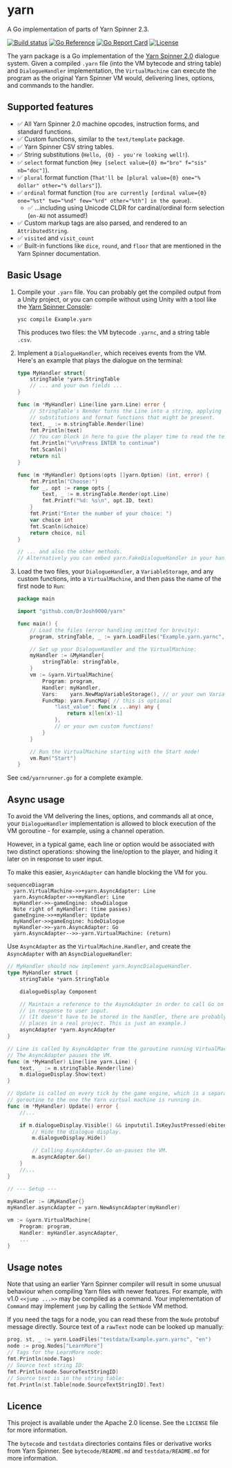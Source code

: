 # yarn

A Go implementation of parts of Yarn Spinner 2.3.

[![Build status](https://img.shields.io/buildkite/7b6f023cc8b2590b05d84ce6c15805381fd3888bc554344937?logo=buildkite)](https://buildkite.com/drjosh9000/yarn)
[![Go Reference](https://pkg.go.dev/badge/github.com/DrJosh9000/yarn.svg)](https://pkg.go.dev/github.com/DrJosh9000/yarn)
[![Go Report Card](https://goreportcard.com/badge/github.com/DrJosh9000/yarn)](https://goreportcard.com/report/github.com/DrJosh9000/yarn)
[![License](https://img.shields.io/badge/License-Apache%202.0-blue.svg)](https://github.com/DrJosh9000/yarn/blob/main/LICENSE)

The yarn package is a Go implementation of the
[Yarn Spinner 2.0](https://github.com/YarnSpinnerTool/YarnSpinner) dialogue
system. Given a compiled `.yarn` file (into the VM bytecode and string table)
and `DialogueHandler` implementation, the `VirtualMachine` can execute the
program as the original Yarn Spinner VM would, delivering lines, options, and
commands to the handler.

## Supported features

* ✅ All Yarn Spinner 2.0 machine opcodes, instruction forms, and standard
     functions.
* ✅ Custom functions, similar to the `text/template` package.
* ✅ Yarn Spinner CSV string tables.
* ✅ String substitutions (`Hello, {0} - you're looking well!`).
* ✅ `select` format function (`Hey [select value={0} m="bro" f="sis" nb="doc"]`).
* ✅ `plural` format function (`That'll be [plural value={0} one="% dollar" other="% dollars"]`).
* ✅ `ordinal` format function (`You are currently [ordinal value={0} one="%st" two="%nd" few="%rd" other="%th"] in the queue`).
  * ✅ ...including using Unicode CLDR for cardinal/ordinal form selection
    (`en-AU` not assumed!)
* ✅ Custom markup tags are also parsed, and rendered to an `AttributedString`.
* ✅ `visited` and `visit_count`
* ✅ Built-in functions like `dice`, `round`, and `floor` that are mentioned in the Yarn Spinner documentation.

## Basic Usage

1. Compile your `.yarn` file. You can probably get the compiled output from a
   Unity project, or you can compile without using Unity with a tool like the
   [Yarn Spinner Console](https://github.com/YarnSpinnerTool/YarnSpinner-Console):

   ```shell
   ysc compile Example.yarn
   ```

   This produces two files: the VM bytecode `.yarnc`, and a string table
   `.csv`.

2. Implement a `DialogueHandler`, which receives events from the VM. Here's an
   example that plays the dialogue on the terminal:

   ```go
   type MyHandler struct{
       stringTable *yarn.StringTable
       // ... and your own fields ...
   }

   func (m *MyHandler) Line(line yarn.Line) error {
       // StringTable's Render turns the Line into a string, applying all the
       // substitutions and format functions that might be present.
       text, _ := m.stringTable.Render(line)
       fmt.Println(text)
       // You can block in here to give the player time to read the text.
       fmt.Println("\n\nPress ENTER to continue")
       fmt.Scanln()
       return nil
   }

   func (m *MyHandler) Options(opts []yarn.Option) (int, error) {
       fmt.Println("Choose:")
       for _, opt := range opts {
           text, _ := m.stringTable.Render(opt.Line)
           fmt.Printf("%d: %s\n", opt.ID, text)
       }
       fmt.Print("Enter the number of your choice: ")
       var choice int
       fmt.Scanln(&choice)
       return choice, nil
   }

   // ... and also the other methods.
   // Alternatively you can embed yarn.FakeDialogueHandler in your handler.
   ```

3. Load the two files, your `DialogueHandler`, a `VariableStorage`, and any
   custom functions, into a
   `VirtualMachine`, and then pass the name of the first node to `Run`:

   ```go
   package main

   import "github.com/DrJosh9000/yarn"

   func main() {
       // Load the files (error handling omitted for brevity):
       program, stringTable, _ := yarn.LoadFiles("Example.yarn.yarnc", "en-AU")

       // Set up your DialogueHandler and the VirtualMachine:
       myHandler := &MyHandler{
           stringTable: stringTable,
       }
       vm := &yarn.VirtualMachine{
           Program: program,
           Handler: myHandler,
           Vars:    yarn.NewMapVariableStorage(), // or your own VariableStorage implementation
           FuncMap: yarn.FuncMap{ // this is optional
               "last_value": func(x ...any) any {
                   return x[len(x)-1]
               },
               // or your own custom functions!
           }
       }

       // Run the VirtualMachine starting with the Start node!
       vm.Run("Start")
   }
   ```

See `cmd/yarnrunner.go` for a complete example.

## Async usage

To avoid the VM delivering the lines, options, and commands all at once,
your `DialogueHandler` implementation is allowed to block execution of the VM
goroutine - for example, using a channel operation.

However, in a typical game, each line or option would be associated with two
distinct operations: showing the line/option to the player, and hiding it later
on in response to user input.

To make this easier, `AsyncAdapter` can handle blocking the VM for you.

```mermaid
sequenceDiagram
  yarn.VirtualMachine->>+yarn.AsyncAdapter: Line
  yarn.AsyncAdapter->>+myHandler: Line
  myHandler->>-gameEngine: showDialogue
  Note right of myHandler: (time passes)
  gameEngine->>+myHandler: Update
  myHandler->>gameEngine: hideDialogue
  myHandler->>-yarn.AsyncAdapter: Go
  yarn.AsyncAdapter-->>-yarn.VirtualMachine: (return)
```

Use
`AsyncAdapter` as the `VirtualMachine.Handler`, and create the `AsyncAdapter`
with an `AsyncDialogueHandler`:

```go
// MyHandler should now implement yarn.AsyncDialogueHandler.
type MyHandler struct {
    stringTable *yarn.StringTable

    dialogueDisplay Component

    // Maintain a reference to the AsyncAdapter in order to call Go on it
    // in response to user input.
    // (It doesn't have to be stored in the handler, there are probably better
    // places in a real project. This is just an example.)
    asyncAdapter *yarn.AsyncAdapter
}

// Line is called by AsyncAdapter from the goroutine running VirtualMachine.Run.
// The AsyncAdapter pauses the VM.
func (m *MyHandler) Line(line yarn.Line) {
    text, _ := m.stringTable.Render(line)
    m.dialogueDisplay.Show(text)
}

// Update is called on every tick by the game engine, which is a separate
// goroutine to the one the Yarn virtual machine is running in.
func (m *MyHandler) Update() error {
    //...

    if m.dialogueDisplay.Visible() && inpututil.IsKeyJustPressed(ebiten.KeyEnter) {
        // Hide the dialogue display.
        m.dialogueDisplay.Hide()

        // Calling AsyncAdapter.Go un-pauses the VM.
        m.asyncAdapter.Go()
    }
    //...
}

// --- Setup ---

myHandler := &MyHandler{}
myHandler.asyncAdapter = yarn.NewAsyncAdapter(myHandler)

vm := &yarn.VirtualMachine{
    Program: program,
    Handler: myHandler.asyncAdapter,
    ...
}
```

## Usage notes

Note that using an earlier Yarn Spinner compiler will result in some unusual
behaviour when compiling Yarn files with newer features. For example, with v1.0
`<<jump ...>>` may be compiled as a command. Your implementation of `Command`
may implement `jump` by calling the `SetNode` VM method.

If you need the tags for a node, you can read these from the `Node` protobuf
message directly. Source text of a `rawText` node can be looked up manually:

```go
prog, st, _ := yarn.LoadFiles("testdata/Example.yarn.yarnc", "en")
node := prog.Nodes["LearnMore"]
// Tags for the LearnMore node:
fmt.Println(node.Tags)
// Source text string ID:
fmt.Println(node.SourceTextStringID)
// Source text is in the string table:
fmt.Println(st.Table[node.SourceTextStringID].Text)
```

## Licence

This project is available under the Apache 2.0 license. See the `LICENSE` file
for more information.

The `bytecode` and `testdata` directories contains files or derivative works
from Yarn Spinner. See `bytecode/README.md` and `testdata/README.md` for more
information.
